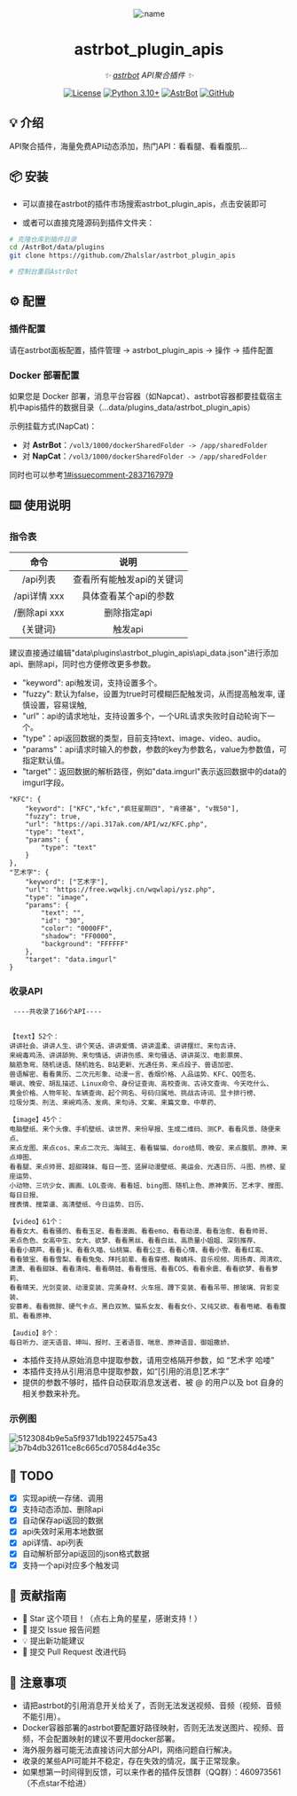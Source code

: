 <div align="center">

![:name](https://count.getloli.com/@astrbot_plugin_apis?name=astrbot_plugin_apis&theme=minecraft&padding=6&offset=0&align=top&scale=1&pixelated=1&darkmode=auto)

# astrbot_plugin_apis

_✨ [astrbot](https://github.com/Soulter/AstrBot) API聚合插件 ✨_

[![License](https://img.shields.io/badge/License-MIT-green.svg)](https://opensource.org/licenses/MIT)
[![Python 3.10+](https://img.shields.io/badge/Python-3.10%2B-blue.svg)](https://www.python.org/)
[![AstrBot](https://img.shields.io/badge/AstrBot-3.4%2B-orange.svg)](https://github.com/Soulter/AstrBot)
[![GitHub](https://img.shields.io/badge/作者-Zhalslar-blue)](https://github.com/Zhalslar)

</div>

## 💡 介绍

API聚合插件，海量免费API动态添加，热门API：看看腿、看看腹肌...

## 📦 安装

- 可以直接在astrbot的插件市场搜索astrbot_plugin_apis，点击安装即可  

- 或者可以直接克隆源码到插件文件夹：

```bash
# 克隆仓库到插件目录
cd /AstrBot/data/plugins
git clone https://github.com/Zhalslar/astrbot_plugin_apis

# 控制台重启AstrBot
```

## ⚙️ 配置

### 插件配置

请在astrbot面板配置，插件管理 -> astrbot_plugin_apis -> 操作 -> 插件配置

### Docker 部署配置

如果您是 Docker 部署，消息平台容器（如Napcat）、astrbot容器都要挂载宿主机中apis插件的数据目录（...data/plugins_data/astrbot_plugin_apis）

示例挂载方式(NapCat)：

- 对 **AstrBot**：`/vol3/1000/dockerSharedFolder -> /app/sharedFolder`
- 对 **NapCat**：`/vol3/1000/dockerSharedFolder -> /app/sharedFolder`

同时也可以参考[1#issuecomment-2837167979](https://github.com/Zhalslar/astrbot_plugin_apis/issues/1#issuecomment-2837167979)

## ⌨️ 使用说明

### 指令表

|     命令      |        说明        |
|:-------------:|:--------------------------:|
| /api列表      | 查看所有能触发api的关键词  |
| /api详情 xxx  | 具体查看某个api的参数 |
| /删除api xxx  | 删除指定api        |
|   {关键词}     |   触发api      |

建议直接通过编辑"data\plugins\astrbot_plugin_apis\api_data.json"进行添加api、删除api，同时也方便修改更多参数。

- "keyword": api触发词，支持设置多个。
- "fuzzy": 默认为false，设置为true时可模糊匹配触发词，从而提高触发率, 谨慎设置，容易误触,
- "url"：api的请求地址，支持设置多个，一个URL请求失败时自动轮询下一个。
- "type"：api返回数据的类型，目前支持text、image、video、audio。
- "params"：api请求时输入的参数，参数的key为参数名，value为参数值，可指定默认值。
- "target"：返回数据的解析路径，例如"data.imgurl"表示返回数据中的data的imgurl字段。

```plaintext
"KFC": {
    "keyword": ["KFC","kfc","疯狂星期四", "肯德基", "v我50"],
    "fuzzy": true,
    "url": "https://api.317ak.com/API/wz/KFC.php",
    "type": "text",
    "params": {
        "type": "text"
    }
},
"艺术字": {
    "keyword": ["艺术字"],
    "url": "https://free.wqwlkj.cn/wqwlapi/ysz.php",
    "type": "image",
    "params": {
        "text": "",
        "id": "30",
        "color": "0000FF",
        "shadow": "FF0000",
        "background": "FFFFFF"
    },
    "target": "data.imgurl"
}
```

### 收录API

```plaintext
 ----共收录了166个API----


【text】52个：
讲讲社会、讲讲人生、讲个笑话、讲讲爱情、讲讲温柔、讲讲摆烂、来句古诗、
来碗毒鸡汤、讲讲舔狗、来句情话、讲讲伤感、来句骚话、讲讲英汉、电影票房、
脑筋急弯、随机谜语、随机姓名、B站更新、光遇任务、来点段子、兽语加密、
兽语解密、看看黄历、二次元形象、动漫一言、香烟价格、人品运势、KFC、QQ签名、
嘲讽、晚安、胡乱描述、Linux命令、身份证查询、高校查询、古诗文查询、今天吃什么、
黄金价格、人物年轮、车辆查询、起个网名、号码归属地、挑战古诗词、显卡排行榜、
垃圾分类、刑法、来碗鸡汤、发病、来句诗、文案、来篇文章、中草药、

【image】45个：
电脑壁纸、来个头像、手机壁纸、读世界、来份早报、生成二维码、测CP、看看风景、随便来点、
来点龙图、来点cos、来点二次元、海贼王、看看猫猫、doro结局、晚安、来点腹肌、原神、来点坤图、
看看腿、来点帅哥、超甜辣妹、每日一签、竖屏动漫壁纸、奥运会、光遇日历、斗图、热榜、星座运势、
小动物、三坑少女、画画、LOL查询、看看妞、bing图、随机上色、原神黄历、艺术字、搜图、每日日报、
搜表情、搜菜谱、高清壁纸、今日运势、日历、

【video】61个：
看看女大、看看骚的、看看玉足、看看漫画、看看emo、看看动漫、看看治愈、看看帅哥、
来点色色、女高中生、女大、欲梦、看看黑丝、看看白丝、高质量小姐姐、深刻推荐、
看看小葫芦、看看jk、看看久喵、仙桃猫、看看公主、看看心情、看看小雪、看看红鸾、
看看狼宝、看看雪梨、看看兔兔、拜托前辈、看看穿搭、鞠婧祎、音乐视频、周扬青、周清欢、
潇潇、看看甜妹、看看清纯、看看萌娃、看看慢摇、看看COS、看看余震、看看欲梦、看看萝莉、
看看晴天、光剑变装、动漫变装、完美身材、火车摇、蹲下变装、看看吊带、擦玻璃、背影变装、
安慕希、看看微胖、硬气卡点、黑白双煞、猫系女友、看看女仆、又纯又欲、看看甩裙、看看腹肌、看看原神、

【audio】8个：
每日听力、逆天语音、坤叫、报时、王者语音、喘息、原神语音、御姐撒娇、 

```

- 本插件支持从原始消息中提取参数，请用空格隔开参数，如 “艺术字 哈喽”
- 本插件支持从引用消息中提取参数，如“[引用的消息]艺术字”
- 提供的参数不够时，插件自动获取消息发送者、被 @ 的用户以及 bot 自身的相关参数来补充。

### 示例图

![5123084b9e5a5f9371db19224575a43](https://github.com/user-attachments/assets/73c38cc2-49b8-4d67-b48e-77cd28b1fd81)
![b7b4db32611ce8c665cd70584d4e35c](https://github.com/user-attachments/assets/37087717-1ef3-46aa-b012-96efb7e780d4)

## 🤝 TODO

- [x] 实现api统一存储、调用
- [x] 支持动态添加、删除api
- [x] 自动保存api返回的数据
- [x] api失效时采用本地数据
- [x] api详情、api列表
- [x] 自动解析部分api返回的json格式数据
- [x] 支持一个api对应多个触发词

## 👥 贡献指南

- 🌟 Star 这个项目！（点右上角的星星，感谢支持！）
- 🐛 提交 Issue 报告问题
- 💡 提出新功能建议
- 🔧 提交 Pull Request 改进代码

## 📌 注意事项

- 请把astrbot的引用消息开关给关了，否则无法发送视频、音频（视频、音频不能引用）。
- Docker容器部署的astrbot要配置好路径映射，否则无法发送图片、视频、音频，不会配置映射的建议不要用docker部署。
- 海外服务器可能无法直接访问大部分API，网络问题自行解决。
- 收录的某些API可能并不稳定，存在失效的情况，属于正常现象。
- 如果想第一时间得到反馈，可以来作者的插件反馈群（QQ群）：460973561（不点star不给进）
